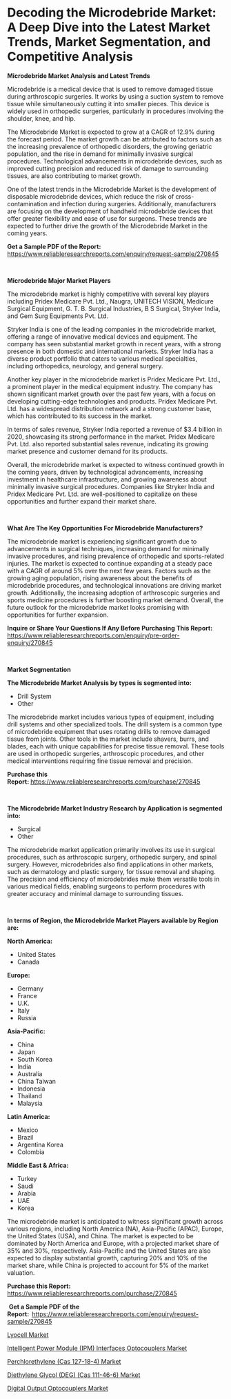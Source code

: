 <p><h1>Decoding the Microdebride Market: A Deep Dive into the Latest Market Trends, Market Segmentation, and Competitive Analysis</h1></p><p><strong>Microdebride Market Analysis and Latest Trends</strong></p>
<p><p>Microdebride is a medical device that is used to remove damaged tissue during arthroscopic surgeries. It works by using a suction system to remove tissue while simultaneously cutting it into smaller pieces. This device is widely used in orthopedic surgeries, particularly in procedures involving the shoulder, knee, and hip.</p><p>The Microdebride Market is expected to grow at a CAGR of 12.9% during the forecast period. The market growth can be attributed to factors such as the increasing prevalence of orthopedic disorders, the growing geriatric population, and the rise in demand for minimally invasive surgical procedures. Technological advancements in microdebride devices, such as improved cutting precision and reduced risk of damage to surrounding tissues, are also contributing to market growth.</p><p>One of the latest trends in the Microdebride Market is the development of disposable microdebride devices, which reduce the risk of cross-contamination and infection during surgeries. Additionally, manufacturers are focusing on the development of handheld microdebride devices that offer greater flexibility and ease of use for surgeons. These trends are expected to further drive the growth of the Microdebride Market in the coming years.</p></p>
<p><strong>Get a Sample PDF of the Report:&nbsp;</strong> <a href="https://www.reliableresearchreports.com/enquiry/request-sample/270845">https://www.reliableresearchreports.com/enquiry/request-sample/270845</a></p>
<p>&nbsp;</p>
<p><strong>Microdebride Major Market Players</strong></p>
<p><p>The microdebride market is highly competitive with several key players including Pridex Medicare Pvt. Ltd., Naugra, UNITECH VISION, Medicure Surgical Equipment, G. T. B. Surgical Industries, B S Surgical, Stryker India, and Gem Surg Equipments Pvt. Ltd.</p><p>Stryker India is one of the leading companies in the microdebride market, offering a range of innovative medical devices and equipment. The company has seen substantial market growth in recent years, with a strong presence in both domestic and international markets. Stryker India has a diverse product portfolio that caters to various medical specialties, including orthopedics, neurology, and general surgery.</p><p>Another key player in the microdebride market is Pridex Medicare Pvt. Ltd., a prominent player in the medical equipment industry. The company has shown significant market growth over the past few years, with a focus on developing cutting-edge technologies and products. Pridex Medicare Pvt. Ltd. has a widespread distribution network and a strong customer base, which has contributed to its success in the market.</p><p>In terms of sales revenue, Stryker India reported a revenue of $3.4 billion in 2020, showcasing its strong performance in the market. Pridex Medicare Pvt. Ltd. also reported substantial sales revenue, indicating its growing market presence and customer demand for its products.</p><p>Overall, the microdebride market is expected to witness continued growth in the coming years, driven by technological advancements, increasing investment in healthcare infrastructure, and growing awareness about minimally invasive surgical procedures. Companies like Stryker India and Pridex Medicare Pvt. Ltd. are well-positioned to capitalize on these opportunities and further expand their market share.</p></p>
<p>&nbsp;</p>
<p><strong>What Are The Key Opportunities For Microdebride Manufacturers?</strong></p>
<p><p>The microdebride market is experiencing significant growth due to advancements in surgical techniques, increasing demand for minimally invasive procedures, and rising prevalence of orthopedic and sports-related injuries. The market is expected to continue expanding at a steady pace with a CAGR of around 5% over the next few years. Factors such as the growing aging population, rising awareness about the benefits of microdebride procedures, and technological innovations are driving market growth. Additionally, the increasing adoption of arthroscopic surgeries and sports medicine procedures is further boosting market demand. Overall, the future outlook for the microdebride market looks promising with opportunities for further expansion.</p></p>
<p><strong>Inquire or Share Your Questions If Any Before Purchasing This Report:</strong> <a href="https://www.reliableresearchreports.com/enquiry/pre-order-enquiry/270845">https://www.reliableresearchreports.com/enquiry/pre-order-enquiry/270845</a></p>
<p>&nbsp;</p>
<p><strong>Market Segmentation</strong></p>
<p><strong>The Microdebride Market Analysis by types is segmented into:</strong></p>
<p><ul><li>Drill System</li><li>Other</li></ul></p>
<p><p>The microdebride market includes various types of equipment, including drill systems and other specialized tools. The drill system is a common type of microdebride equipment that uses rotating drills to remove damaged tissue from joints. Other tools in the market include shavers, burrs, and blades, each with unique capabilities for precise tissue removal. These tools are used in orthopedic surgeries, arthroscopic procedures, and other medical interventions requiring fine tissue removal and precision.</p></p>
<p><strong>Purchase this Report:&nbsp;</strong><a href="https://www.reliableresearchreports.com/purchase/270845">https://www.reliableresearchreports.com/purchase/270845</a></p>
<p>&nbsp;</p>
<p><strong>The Microdebride Market Industry Research by Application is segmented into:</strong></p>
<p><ul><li>Surgical</li><li>Other</li></ul></p>
<p><p>The microdebride market application primarily involves its use in surgical procedures, such as arthroscopic surgery, orthopedic surgery, and spinal surgery. However, microdebrides also find applications in other markets, such as dermatology and plastic surgery, for tissue removal and shaping. The precision and efficiency of microdebrides make them versatile tools in various medical fields, enabling surgeons to perform procedures with greater accuracy and minimal damage to surrounding tissues.</p></p>
<p>&nbsp;</p>
<p><strong>In terms of Region, the Microdebride Market Players available by Region are:</strong></p>
<p>
    <p> <strong> North America: </strong>
        <ul>
            <li>United States</li>
            <li>Canada</li>
        </ul>
        </p> 
    <p> <strong> Europe: </strong>
        <ul>
            <li>Germany</li>
            <li>France</li>
            <li>U.K.</li>
            <li>Italy</li>
            <li>Russia</li>
        </ul>
        </p> 
    <p> <strong> Asia-Pacific: </strong>
        <ul>
            <li>China</li>
            <li>Japan</li>
            <li>South Korea</li>
            <li>India</li>
            <li>Australia</li>
            <li>China Taiwan</li>
            <li>Indonesia</li>
            <li>Thailand</li>
            <li>Malaysia</li>
        </ul>
        </p> 
    <p> <strong> Latin America: </strong>
        <ul>
            <li>Mexico</li>
            <li>Brazil</li>
            <li>Argentina Korea</li>
            <li>Colombia</li>
        </ul>
        </p> 
    <p> <strong> Middle East & Africa: </strong>
        <ul>
            <li>Turkey</li>
            <li>Saudi</li>
            <li>Arabia</li>
            <li>UAE</li>
            <li>Korea</li>
        </ul>
    </p>
    </p>
<p><p>The microdebride market is anticipated to witness significant growth across various regions, including North America (NA), Asia-Pacific (APAC), Europe, the United States (USA), and China. The market is expected to be dominated by North America and Europe, with a projected market share of 35% and 30%, respectively. Asia-Pacific and the United States are also expected to display substantial growth, capturing 20% and 10% of the market share, while China is projected to account for 5% of the market valuation.</p></p>
<p><strong>Purchase this Report: </strong><a href="https://www.reliableresearchreports.com/purchase/270845">https://www.reliableresearchreports.com/purchase/270845</a></p>
<p>&nbsp;<strong>Get a Sample PDF of the Report:&nbsp;&nbsp;</strong><a href="https://www.reliableresearchreports.com/enquiry/request-sample/270845">https://www.reliableresearchreports.com/enquiry/request-sample/270845</a></p>
<p><strong></strong></p>
<p><p><a href="https://github.com/Sherrillcrooksxa8i18ucf2m/Market-Research-Report-List-1/blob/main/lyocell-market.md">Lyocell Market</a></p><p><a href="https://view.publitas.com/reportprime-1/global-intelligent-power-module-ipm-interfaces-optocouplers-market-by-types-applications-and-major-players-with-regional-growth-rate-analysis-and-development-situation-from-2024-to-2031/">Intelligent Power Module (IPM) Interfaces Optocouplers Market</a></p><p><a href="https://cute-banjo-8ca.notion.site/Insights-into-Perchlorethylene-Cas-127-18-4-Market-Size-Analysing-Market-Share-Trends-and-Growt-7615fb5f233b45a991da9e5c985603af">Perchlorethylene (Cas 127-18-4) Market</a></p><p><a href="https://unruly-ladybug-44b.notion.site/Diethylene-Glycol-DEG-Cas-111-46-6-Market-Research-Report-Provides-thorough-Industry-Overview-w-ea181fbdd9d941028bd7048a1668d836">Diethylene Glycol (DEG) (Cas 111-46-6) Market</a></p><p><a href="https://view.publitas.com/reportprime-1/digital-output-optocouplers-market-dynamics-2024-2031-also-about-its-market-trends-projections-and-opportunities/">Digital Output Optocouplers Market</a></p></p>